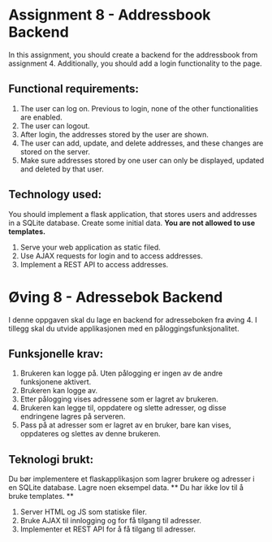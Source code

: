 # Assignment 8 - Addressbook Backend

In this assignment, you should create a backend for the addressbook from assignment 4. Additionally, you should add a login functionality to the page.


## Functional requirements:
1. The user can log on. Previous to login, none of the other functionalities are enabled.
2. The user can logout.
3. After login, the addresses stored by the user are shown.
4. The user can add, update, and delete addresses, and these changes are stored on the server.
5. Make sure addresses stored by one user can only be displayed, updated and deleted by that user.

## Technology used:

You should implement a flask application, that stores users and addresses in a SQLite database. Create some initial data.
**You are not allowed to use templates.** 
1. Serve your web application as static filed.
2. Use AJAX requests for login and to access addresses.
3. Implement a REST API to access addresses.

# Øving 8 - Adressebok Backend

I denne oppgaven skal du lage en backend for adresseboken fra øving 4. I tillegg skal du utvide applikasjonen med en påloggingsfunksjonalitet.


## Funksjonelle krav:
1. Brukeren kan logge på. Uten pålogging er ingen av de andre funksjonene aktivert.
2. Brukeren kan logge av.
3. Etter pålogging vises adressene som er lagret av brukeren.
4. Brukeren kan legge til, oppdatere og slette adresser, og disse endringene lagres på serveren.
5. Pass på at adresser som er lagret av en bruker, bare kan vises, oppdateres og slettes av denne brukeren.

## Teknologi brukt:

Du bør implementere et flaskapplikasjon som lagrer brukere og adresser i en SQLite database. Lagre noen eksempel data.
** Du har ikke lov til å bruke templates. **
1. Server HTML og JS som statiske filer.
2. Bruke AJAX til innlogging og for få tilgang til adresser.
3. Implementer et REST API for å få tilgang til adresser.
